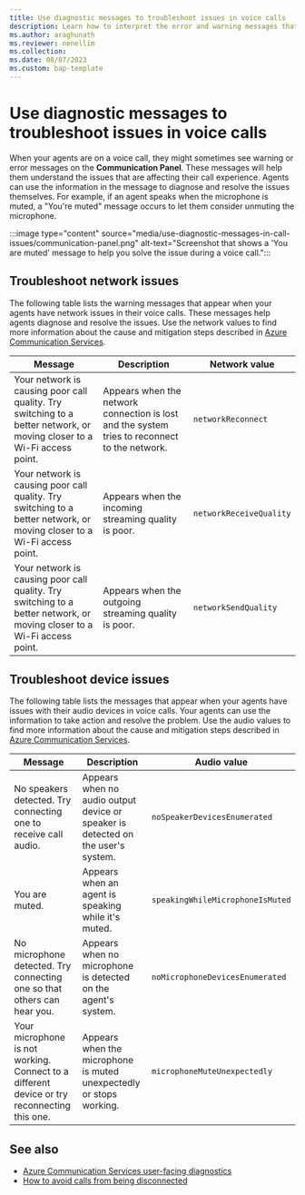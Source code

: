 ```yaml
---
title: Use diagnostic messages to troubleshoot issues in voice calls
description: Learn how to interpret the error and warning messages that may appear when you have problems with your voice call.
ms.author: araghunath
ms.reviewer: nenellim 
ms.collection: 
ms.date: 08/07/2023
ms.custom: bap-template
---
```

# Use diagnostic messages to troubleshoot issues in voice calls

When your agents are on a voice call, they might sometimes see warning or error messages on the **Communication Panel**. These messages will help them understand the issues that are affecting their call experience. Agents can use the information in the message to diagnose and resolve the issues themselves. For example, if an agent speaks when the microphone is muted, a "You're muted" message occurs to let them consider unmuting the microphone.

:::image type="content" source="media/use-diagnostic-messages-in-call-issues/communication-panel.png" alt-text="Screenshot that shows a 'You are muted' message to help you solve the issue during a voice call.":::

## Troubleshoot network issues

The following table lists the warning messages that appear when your agents have network issues in their voice calls. These messages help agents diagnose and resolve the issues. Use the network values to find more information about the cause and mitigation steps described in [Azure Communication Services](/azure/communication-services/concepts/voice-video-calling/user-facing-diagnostics#network-values).

| Message| Description| Network value |
| -------- | -------- |-----------|
|  Your network is causing poor call quality. Try switching to a better network, or moving closer to a Wi-Fi access point.  | Appears when the network connection is lost and the system tries to reconnect to the network.  | `networkReconnect` |
| Your network is causing poor call quality. Try switching to a better network, or moving closer to a Wi-Fi access point.  | Appears when the incoming streaming quality is poor.  | `networkReceiveQuality` |
| Your network is causing poor call quality. Try switching to a better network, or moving closer to a Wi-Fi access point.  | Appears when the outgoing streaming quality is poor. | `networkSendQuality` |

## Troubleshoot device issues

The following table lists the messages that appear when your agents have issues with their audio devices in voice calls. Your agents can use the information to take action and resolve the problem. Use the audio values to find more information about the cause and mitigation steps described in [Azure Communication Services](/azure/communication-services/concepts/voice-video-calling/user-facing-diagnostics#audio-values).

| Message| Description| Audio value |
| -------- | -------- |-----------|
| No speakers detected. Try connecting one to receive call audio. | Appears when no audio output device or speaker is detected on the user's system.  | `noSpeakerDevicesEnumerated` |
| You are muted.  | Appears when an agent is speaking while it's muted. | `speakingWhileMicrophoneIsMuted` |
| No microphone detected. Try connecting one so that others can hear you. | Appears when no microphone is detected on the agent's system.  | `noMicrophoneDevicesEnumerated` |
|Your microphone is not working. Connect to a different device or try reconnecting this one. | Appears when the microphone is muted unexpectedly or stops working.  | `microphoneMuteUnexpectedly`|

## See also

- [Azure Communication Services user-facing diagnostics](/azure/communication-services/concepts/voice-video-calling/user-facing-diagnostics)  
- [How to avoid calls from being disconnected](/dynamics365/customer-service/voice-channel-agent-experience#how-to-avoid-call-disconnection)
